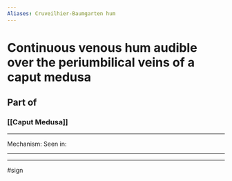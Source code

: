 ```yaml
---
Aliases: Cruveilhier-Baumgarten hum 
---
```

# Continuous venous hum audible over the periumbilical veins of a caput medusa
## Part of 
### [[Caput Medusa]]

---
Mechanism:
Seen in: 

---


---
#sign 